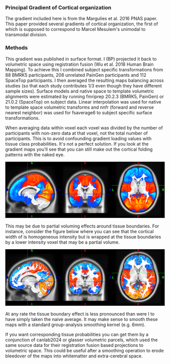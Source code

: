 ### Principal Gradient of Cortical organization

The gradient included here is from the Margulies et al. 2016 PNAS paper. This
paper provided several gradients of cortical organization, the first of which
is supposed to correspond to Marcel Mesulem's unimodal to transmodal division.

### Methods

This gradient was published in surface format. I (BP) projected it back to
volumetric space using registration fusion (Wu et al. 2018 Human Brain 
Mapping). To achieve this I combined subject specific transformations from
88 BMRK5 participants, 208 unrelated PainGen participants and 112 SpaceTop 
participants. I then averaged the resulting maps balancing across studies (so 
that each study contributes 1/3 even though they have different sample sizes). 
Surface models and native space to template volumetric alignments were 
estimated by running fmriprep 20.2.3 (BMRK5, PainGen) or 21.0.2 (SpaceTop) on 
subject data. Linear interpolation was used for native to template space 
volumetric transforms and nnfr (forward and reverse nearest neighbor) was 
used for fsaverage6 to subject specific surface transformations.

When averaging data within voxel each voxel was divided by the number of 
participants with non-zero data at that voxel, not the total number of 
participants. This is to avoid confounding gradient loading values with tissue 
class probabilities. It's not a perfect solution. If you look at the gradient
maps you'll see that you can still make out the cortical folding patterns with
the naked eye. 

![example_surface_projection](extras/MNI152NLin6Asym_slice.png)

This may be due to partial voluming effects around tissue boundaries. For
instance, consider the figure below where you can see that the cortical width
of is homogeneous intensity but is wrapped at the tissue boundaries by a 
lower intensity voxel that may be a partial volume. 

![example_surface_projection](extras/example_segmentation.png)

At any rate the tissue boundary effect is less pronounced than were I to have
simply taken the naive average. It may make sense to smooth these maps with
a standard group-analysis smoothing kernel (e.g. 6mm).

If you want corresponding tissue probabilities you can get them by a 
conjunction of canlab2024 or glasser volumetric parcels, which used the same 
source data for their registration fusion based projections to volumetric 
space. This could be useful after a smoothing operation to erode bleedover 
of the maps into whitematter and extra-cerebral space.
